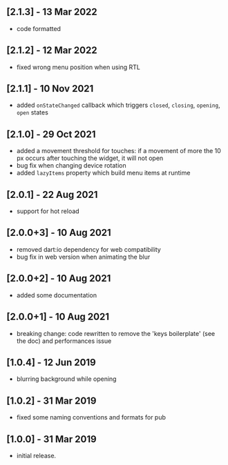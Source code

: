 ## [2.1.3] - 13 Mar 2022
* code formatted

## [2.1.2] - 12 Mar 2022
* fixed wrong menu position when using RTL

## [2.1.1] - 10 Nov 2021
* added `onStateChanged` callback which triggers `closed`, `closing`, `opening`, `open` states

## [2.1.0] - 29 Oct 2021
* added a movement threshold for touches: 
if a movement of more the 10 px occurs after touching the 
widget, it will not open
* bug fix when changing device rotation
* added `lazyItems` property which build menu items at runtime

## [2.0.1] - 22 Aug 2021
* support for hot reload

## [2.0.0+3] - 10 Aug 2021
* removed dart:io dependency for web compatibility
* bug fix in web version when animating the blur

## [2.0.0+2] - 10 Aug 2021
* added some documentation

## [2.0.0+1] - 10 Aug 2021
* breaking change: code rewritten to remove the 'keys boilerplate' (see the doc) and performances issue

## [1.0.4] - 12 Jun 2019
* blurring background while opening

## [1.0.2] - 31 Mar 2019
* fixed some naming conventions and formats for pub


## [1.0.0] - 31 Mar 2019
* initial release.